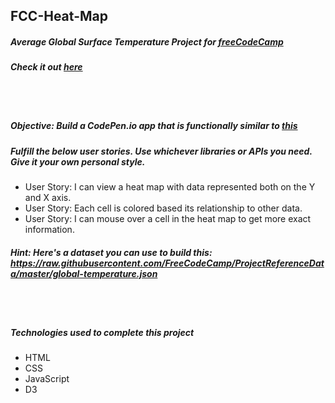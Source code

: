 ## FCC-Heat-Map
##### Average Global Surface Temperature Project for [freeCodeCamp](https://www.freecodecamp.org/)
##### Check it out [here](https://mot01.github.io/FCC-Heat-Map/)

<br/>
<br/>

##### Objective: Build a CodePen.io app that is functionally similar to [this](https://codepen.io/FreeCodeCamp/full/aNLYPp/)
##### Fulfill the below user stories. Use whichever libraries or APIs you need. Give it your own personal style.
- User Story: I can view a heat map with data represented both on the Y and X axis.
- User Story: Each cell is colored based its relationship to other data.
- User Story: I can mouse over a cell in the heat map to get more exact information.
##### Hint: Here's a dataset you can use to build this: https://raw.githubusercontent.com/FreeCodeCamp/ProjectReferenceData/master/global-temperature.json

<br/>
<br/>

##### Technologies used to complete this project
- HTML
- CSS
- JavaScript
- D3

